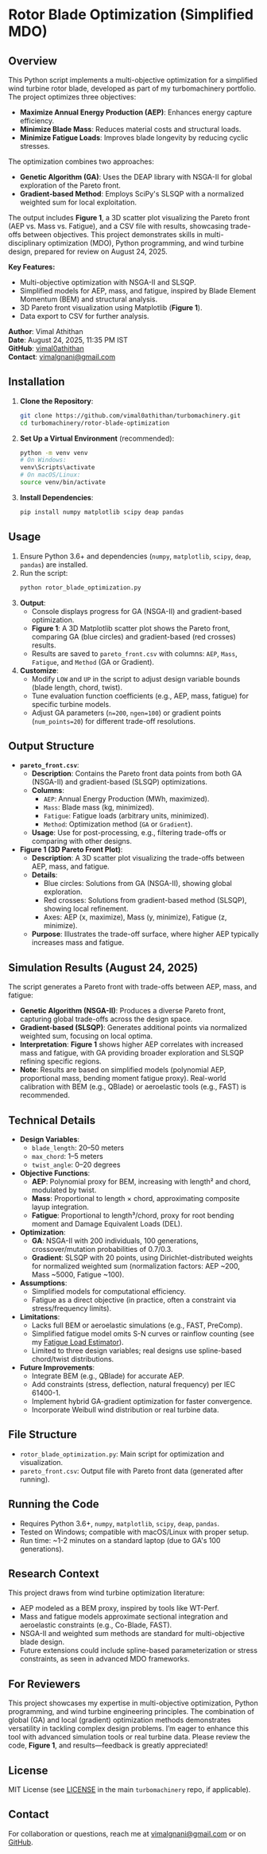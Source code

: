 # Rotor Blade Optimization (Simplified MDO)

## Overview
This Python script implements a multi-objective optimization for a simplified wind turbine rotor blade, developed as part of my turbomachinery portfolio. The project optimizes three objectives:
- **Maximize Annual Energy Production (AEP)**: Enhances energy capture efficiency.
- **Minimize Blade Mass**: Reduces material costs and structural loads.
- **Minimize Fatigue Loads**: Improves blade longevity by reducing cyclic stresses.

The optimization combines two approaches:
- **Genetic Algorithm (GA)**: Uses the DEAP library with NSGA-II for global exploration of the Pareto front.
- **Gradient-based Method**: Employs SciPy's SLSQP with a normalized weighted sum for local exploitation.

The output includes **Figure 1**, a 3D scatter plot visualizing the Pareto front (AEP vs. Mass vs. Fatigue), and a CSV file with results, showcasing trade-offs between objectives. This project demonstrates skills in multi-disciplinary optimization (MDO), Python programming, and wind turbine design, prepared for review on August 24, 2025.

**Key Features:**
- Multi-objective optimization with NSGA-II and SLSQP.
- Simplified models for AEP, mass, and fatigue, inspired by Blade Element Momentum (BEM) and structural analysis.
- 3D Pareto front visualization using Matplotlib (**Figure 1**).
- Data export to CSV for further analysis.

**Author**: Vimal Athithan  
**Date**: August 24, 2025, 11:35 PM IST  
**GitHub**: [vimal0athithan](https://github.com/vimal0athithan)  
**Contact**: [vimalgnani@gmail.com](mailto:vimalgnani@gmail.com)

## Installation
1. **Clone the Repository**:
   ```bash
   git clone https://github.com/vimal0athithan/turbomachinery.git
   cd turbomachinery/rotor-blade-optimization
   ```
2. **Set Up a Virtual Environment** (recommended):
   ```bash
   python -m venv venv
   # On Windows:
   venv\Scripts\activate
   # On macOS/Linux:
   source venv/bin/activate
   ```
3. **Install Dependencies**:
   ```bash
   pip install numpy matplotlib scipy deap pandas
   ```

## Usage
1. Ensure Python 3.6+ and dependencies (`numpy`, `matplotlib`, `scipy`, `deap`, `pandas`) are installed.
2. Run the script:
   ```bash
   python rotor_blade_optimization.py
   ```
3. **Output**:
   - Console displays progress for GA (NSGA-II) and gradient-based optimization.
   - **Figure 1**: A 3D Matplotlib scatter plot shows the Pareto front, comparing GA (blue circles) and gradient-based (red crosses) results.
   - Results are saved to `pareto_front.csv` with columns: `AEP`, `Mass`, `Fatigue`, and `Method` (GA or Gradient).
4. **Customize**:
   - Modify `LOW` and `UP` in the script to adjust design variable bounds (blade length, chord, twist).
   - Tune evaluation function coefficients (e.g., AEP, mass, fatigue) for specific turbine models.
   - Adjust GA parameters (`n=200`, `ngen=100`) or gradient points (`num_points=20`) for different trade-off resolutions.

## Output Structure
- **`pareto_front.csv`**:
  - **Description**: Contains the Pareto front data points from both GA (NSGA-II) and gradient-based (SLSQP) optimizations.
  - **Columns**:
    - `AEP`: Annual Energy Production (MWh, maximized).
    - `Mass`: Blade mass (kg, minimized).
    - `Fatigue`: Fatigue loads (arbitrary units, minimized).
    - `Method`: Optimization method (`GA` or `Gradient`).
  - **Usage**: Use for post-processing, e.g., filtering trade-offs or comparing with other designs.
- **Figure 1 (3D Pareto Front Plot)**:
  - **Description**: A 3D scatter plot visualizing the trade-offs between AEP, mass, and fatigue.
  - **Details**:
    - Blue circles: Solutions from GA (NSGA-II), showing global exploration.
    - Red crosses: Solutions from gradient-based method (SLSQP), showing local refinement.
    - Axes: AEP (x, maximize), Mass (y, minimize), Fatigue (z, minimize).
  - **Purpose**: Illustrates the trade-off surface, where higher AEP typically increases mass and fatigue.

## Simulation Results (August 24, 2025)
The script generates a Pareto front with trade-offs between AEP, mass, and fatigue:
- **Genetic Algorithm (NSGA-II)**: Produces a diverse Pareto front, capturing global trade-offs across the design space.
- **Gradient-based (SLSQP)**: Generates additional points via normalized weighted sum, focusing on local optima.
- **Interpretation**: **Figure 1** shows higher AEP correlates with increased mass and fatigue, with GA providing broader exploration and SLSQP refining specific regions.
- **Note**: Results are based on simplified models (polynomial AEP, proportional mass, bending moment fatigue proxy). Real-world calibration with BEM (e.g., QBlade) or aeroelastic tools (e.g., FAST) is recommended.

## Technical Details
- **Design Variables**:
  - `blade_length`: 20–50 meters
  - `max_chord`: 1–5 meters
  - `twist_angle`: 0–20 degrees
- **Objective Functions**:
  - **AEP**: Polynomial proxy for BEM, increasing with length² and chord, modulated by twist.
  - **Mass**: Proportional to length × chord, approximating composite layup integration.
  - **Fatigue**: Proportional to length³/chord, proxy for root bending moment and Damage Equivalent Loads (DEL).
- **Optimization**:
  - **GA**: NSGA-II with 200 individuals, 100 generations, crossover/mutation probabilities of 0.7/0.3.
  - **Gradient**: SLSQP with 20 points, using Dirichlet-distributed weights for normalized weighted sum (normalization factors: AEP ~200, Mass ~5000, Fatigue ~100).
- **Assumptions**:
  - Simplified models for computational efficiency.
  - Fatigue as a direct objective (in practice, often a constraint via stress/frequency limits).
- **Limitations**:
  - Lacks full BEM or aeroelastic simulations (e.g., FAST, PreComp).
  - Simplified fatigue model omits S-N curves or rainflow counting (see my [Fatigue Load Estimator](https://github.com/vimal0athithan/turbomachinery/fatigue-load-estimator)).
  - Limited to three design variables; real designs use spline-based chord/twist distributions.
- **Future Improvements**:
  - Integrate BEM (e.g., QBlade) for accurate AEP.
  - Add constraints (stress, deflection, natural frequency) per IEC 61400-1.
  - Implement hybrid GA-gradient optimization for faster convergence.
  - Incorporate Weibull wind distribution or real turbine data.

## File Structure
- `rotor_blade_optimization.py`: Main script for optimization and visualization.
- `pareto_front.csv`: Output file with Pareto front data (generated after running).

## Running the Code
- Requires Python 3.6+, `numpy`, `matplotlib`, `scipy`, `deap`, `pandas`.
- Tested on Windows; compatible with macOS/Linux with proper setup.
- Run time: ~1-2 minutes on a standard laptop (due to GA's 100 generations).

## Research Context
This project draws from wind turbine optimization literature:
- AEP modeled as a BEM proxy, inspired by tools like WT-Perf.
- Mass and fatigue models approximate sectional integration and aeroelastic constraints (e.g., Co-Blade, FAST).
- NSGA-II and weighted sum methods are standard for multi-objective blade design.
- Future extensions could include spline-based parameterization or stress constraints, as seen in advanced MDO frameworks.

## For Reviewers
This project showcases my expertise in multi-objective optimization, Python programming, and wind turbine engineering principles. The combination of global (GA) and local (gradient) optimization methods demonstrates versatility in tackling complex design problems. I’m eager to enhance this tool with advanced simulation tools or real turbine data. Please review the code, **Figure 1**, and results—feedback is greatly appreciated!

## License
MIT License (see [LICENSE](../LICENSE) in the main `turbomachinery` repo, if applicable).

## Contact
For collaboration or questions, reach me at [vimalgnani@gmail.com](mailto:vimalgnani@gmail.com) or on [GitHub](https://github.com/vimal0athithan).
